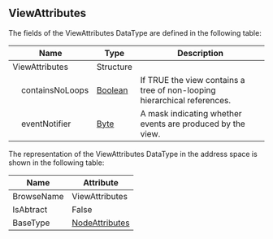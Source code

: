 <!-- datatype -->
## ViewAttributes
<!-- end of description -->
The fields of the ViewAttributes DataType are defined in the following table:  

|Name|Type|Description|
|---|---|---|
|ViewAttributes|Structure||
|&nbsp;&nbsp;&nbsp;&nbsp;containsNoLoops|[Boolean](../../../Part3/DataTypes/Boolean/readme.md)|If TRUE the view contains a tree of non-looping hierarchical references.|
|&nbsp;&nbsp;&nbsp;&nbsp;eventNotifier|[Byte](../../../Part3/DataTypes/Byte/readme.md)|A mask indicating whether events are produced by the view.|

The representation of the ViewAttributes DataType in the address space is shown in the following table:  

|Name|Attribute|
|---|---|
|BrowseName|ViewAttributes|
|IsAbtract|False|
|BaseType|[NodeAttributes](../../../Part4/Services/NodeAttributes/readme.md)|

